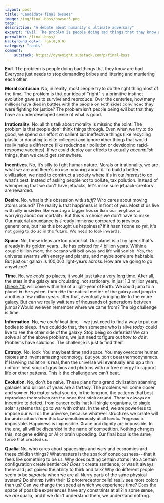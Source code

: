 ```yaml
---
layout: post
title: "Candidate final bosses"
image: /img/final-boss/bowser3.png
tags: 
description: "A debate about humanity's ultimate adversary"
excerpt: "Evil. The problem is people doing bad things that they know are bad. Everyone just needs to stop demanding bribes and littering and murdering each other. Moral confusion. No, in reality, most people try to do the right thing most of the time. The problem is that our idea of \"right\" is a primitive instinct evolution gave us to survive and reproduce. Over the centuries, how many millions have died in battles with the people on both sides convinced they were fighting for justice? The problem isn't people being evil but that they have an underdeveloped sense of what is good."
permalink: /final-boss/
background_color: rgb(0,0,0)
category: "rants"
comment:
    substack: https://dynomight.substack.com/p/final-boss
---
```



**Evil**. The problem is people doing bad things that they know are bad. Everyone just needs to stop demanding bribes and littering and murdering each other.

**Moral confusion**. No, in reality, most people try to do the right thing most of the time. The problem is that our idea of "right" is a primitive instinct evolution gave us to survive and reproduce. Over the centuries, how many millions have died in battles with the people on both sides convinced they were fighting for justice? The problem isn't people being evil but that they have an underdeveloped sense of what is good.

**Irrationality**. No, all this talk about morality is missing the point. The problem is that people don't think things through. Even when we try to do good, we spend our effort on salient but ineffective things (like recycling plastic or donating to elite colleges) and ignore other things that would really make a difference (like reducing air pollution or developing rapid-response vaccines). If we could deploy our effects to actually *accomplish* things, then we could get somewhere.

**Incentives**. No, it's silly to fight human nature. Morals or irrationality, we are what we are and there's no use moaning about it. To build a better civilization, we need to construct a society where it's in our *interest* to do what's best. Instead of asking people not to pollute, tax pollution. Instead of whimpering that we don't have jetpacks, let's make sure jetpack-creators are rewarded.

**Desire**. No, what is this obsession with *stuff*? Who cares about moving atoms around? The reality is that happiness is in front of you. Most of us live with silly anxieties like wanting a bigger house than our neighbor or worrying about our mortality. But this is a choice we don't have to make. Our material abundance is already immense compared to previous generations, but has this brought us happiness? If it hasn't done so *yet*, it's not going to do so in the future. We need to look inwards.

**Space.** No, these ideas are too parochial. Our planet is a tiny speck that's already in its golden years. Life has existed for 4 billion years. Within a couple billion more, the oceans will boil away and life will vanish. Yes, the universe swarms with energy and planets, and maybe some are habitable. But just our galaxy is 100,000 light-years across. How are we going to go anywhere?

**Time**. No, we *could* go places, it would just take a very long time. After all, the stars in the galaxy are circulating, not stationary. In just 1.3 million years, [Gliese 710](https://en.wikipedia.org/wiki/Gliese_710) will come within 1/6 of a light-year of Earth. We could jump to a planet in the system, then ride the natural motion of the galaxy and jump to another a few million years after that, eventually bringing life to the entire galaxy. But can we really wait tens of thousands of generations between jumps? Would we even remember where we came from? The big challenge is time.

**Information**. No, we *could* beat time---we just need to find a way to put our bodies to sleep. If we could do that, then someone who is alive *today* could live to see the other side of the galaxy. Stop being so defeatist! We can solve all of the above problems, we just need to figure out *how to do it*. Problems have solutions. The challenge is just to find them.

**Entropy**. No, look. You may beat time and space. You may overcome human foibles and invent amazing technology. But you don't beat thermodynamics. If Hawking radiation is real, then the universe will eventually end up a thin uniform heat soup of gravitons and photons with no free energy to support life or other patterns. This is the challenge we can't beat.

**Evolution**. No, don't be naive. These plans for a grand civilization spanning galaxies and billions of years are a fantasy. The problems will come closer and sooner. No matter what you do, in the long run, the patterns that best reproduce themselves are the ones that stick around. There's always an incentive to defect, from cancer cells that kill single organisms, to single solar systems that go to war with others. In the end, we are powerless to impose our will on the universe, because whatever structures we create will be under attack from this law simultaneously at all levels. Progress is impossible. Happiness is impossible. Grace and dignity are impossible. In the end, all will be discarded in the name of competition. Nothing changes this, not gene editing or AI or brain uploading. Our final boss is the same force that created us.

**Qualia**. No, who cares about spaceships and wars and economics and these childish things? What matters is the spark of consciousness---that it feels like something to be us. Why does putting certain atoms into a certain configuration create sentience? *Does* it create sentience, or was it always there and just gained the ability to think and talk? Why do different people seem to be *separate* when we are all blurry parts of the same physical system? Do shrimp ([with their 12 photoreceptor cells](https://en.wikipedia.org/wiki/Mantis_shrimp#Eyes)) really see more colors than us? Can we change the speed at which we experience time? Does the space of possible experiences have any constraints at all? In some sense, we *are* qualia, and if we don't understand them, we understand nothing.